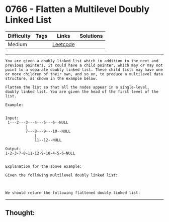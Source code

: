 # 0766 - Flatten a Multilevel Doubly Linked List

Difficulty  | Tags | Links | Solutions
----------- | ---- | ----- | -----
Medium |  | [Leetcode](https://leetcode.com/problems/flatten-a-multilevel-doubly-linked-list/description/) |


-----------

```
You are given a doubly linked list which in addition to the next and previous pointers, it could have a child pointer, which may or may not point to a separate doubly linked list. These child lists may have one or more children of their own, and so on, to produce a multilevel data structure, as shown in the example below.

Flatten the list so that all the nodes appear in a single-level, doubly linked list. You are given the head of the first level of the list.

Example:


Input:
 1---2---3---4---5---6--NULL
         |
         7---8---9---10--NULL
             |
             11--12--NULL

Output:
1-2-3-7-8-11-12-9-10-4-5-6-NULL


Explanation for the above example:

Given the following multilevel doubly linked list:



We should return the following flattened doubly linked list:
```

-----------

## Thought:
